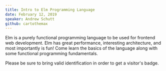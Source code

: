 ```yaml
---
title: Intro to Elm Programming Language
date: February 12, 2019
speaker: Andrew Schutt
github: cartothemax
---
```


Elm is a purely functional programming language to be used for frontend web development. Elm has great performance, interesting architecture, and most importantly is fun! Come learn the basics of the language along with some functional programming fundamentals.

Please be sure to bring valid identification in order to get a visitor's badge.
